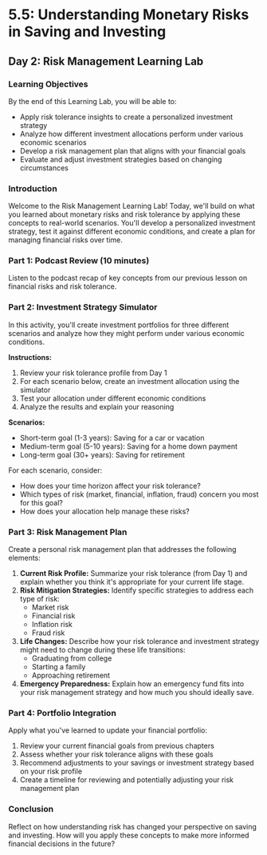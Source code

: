 # 5.5: Understanding Monetary Risks in Saving and Investing

## Day 2: Risk Management Learning Lab

### Learning Objectives

By the end of this Learning Lab, you will be able to:

- Apply risk tolerance insights to create a personalized investment strategy
- Analyze how different investment allocations perform under various economic scenarios
- Develop a risk management plan that aligns with your financial goals
- Evaluate and adjust investment strategies based on changing circumstances

### Introduction

Welcome to the Risk Management Learning Lab! Today, we'll build on what you learned about monetary risks and risk tolerance by applying these concepts to real-world scenarios. You'll develop a personalized investment strategy, test it against different economic conditions, and create a plan for managing financial risks over time.

### Part 1: Podcast Review (10 minutes)

Listen to the podcast recap of key concepts from our previous lesson on financial risks and risk tolerance.

### Part 2: Investment Strategy Simulator

In this activity, you'll create investment portfolios for three different scenarios and analyze how they might perform under various economic conditions.

**Instructions:**

1. Review your risk tolerance profile from Day 1
2. For each scenario below, create an investment allocation using the simulator
3. Test your allocation under different economic conditions
4. Analyze the results and explain your reasoning

**Scenarios:**

- Short-term goal (1-3 years): Saving for a car or vacation
- Medium-term goal (5-10 years): Saving for a home down payment
- Long-term goal (30+ years): Saving for retirement

For each scenario, consider:

- How does your time horizon affect your risk tolerance?
- Which types of risk (market, financial, inflation, fraud) concern you most for this goal?
- How does your allocation help manage these risks?

### Part 3: Risk Management Plan

Create a personal risk management plan that addresses the following elements:

1. **Current Risk Profile:** Summarize your risk tolerance (from Day 1) and explain whether you think it's appropriate for your current life stage.
2. **Risk Mitigation Strategies:** Identify specific strategies to address each type of risk:
    - Market risk
    - Financial risk
    - Inflation risk
    - Fraud risk
3. **Life Changes:** Describe how your risk tolerance and investment strategy might need to change during these life transitions:
    - Graduating from college
    - Starting a family
    - Approaching retirement
4. **Emergency Preparedness:** Explain how an emergency fund fits into your risk management strategy and how much you should ideally save.

### Part 4: Portfolio Integration

Apply what you've learned to update your financial portfolio:

1. Review your current financial goals from previous chapters
2. Assess whether your risk tolerance aligns with these goals
3. Recommend adjustments to your savings or investment strategy based on your risk profile
4. Create a timeline for reviewing and potentially adjusting your risk management plan

### Conclusion

Reflect on how understanding risk has changed your perspective on saving and investing. How will you apply these concepts to make more informed financial decisions in the future?